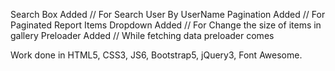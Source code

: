 Search Box Added              // For Search User By UserName
Pagination Added              // For Paginated Report
Items Dropdown Added          // For Change the size of items in gallery
Preloader Added               // While fetching data preloader comes

Work done in HTML5, CSS3, JS6, Bootstrap5, jQuery3, Font Awesome.
